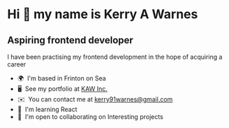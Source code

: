 Hi 👋 my name is Kerry A Warnes
===============================  
Aspiring frontend developer 
---------------------------  
I have been practising my frontend development in the hope of acquiring a career  
* 🌍  I'm based in Frinton on Sea 
* 🖥️  See my portfolio at [KAW Inc.](http://kaw-portfolio.netlify.app/) 
* ✉️  You can contact me at [kerry91warnes@gmail.com](mailto:kerry91warnes@gmail.com) 
* 🧠  I'm learning React 
* 🤝  I'm open to collaborating on Interesting projects
